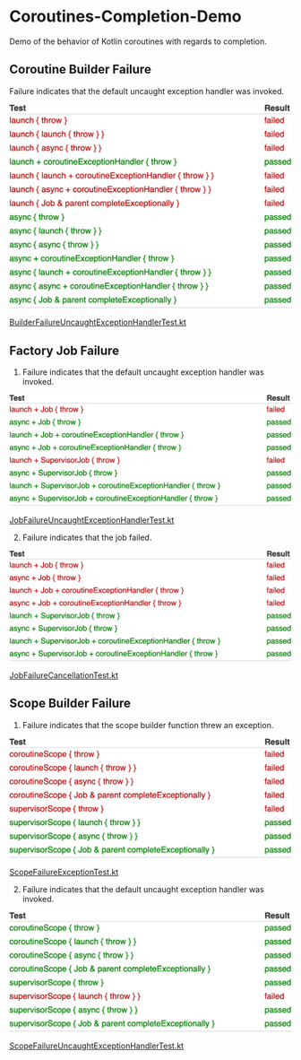 # Coroutines-Completion-Demo

Demo of the behavior of Kotlin coroutines with regards to completion.

## Coroutine Builder Failure

Failure indicates that the default uncaught exception handler was
invoked.

![BuilderFailureUncaughtExceptionHandlerTest](images/BuilderFailureUncaughtExceptionHandlerTest.png)

[BuilderFailureUncaughtExceptionHandlerTest.kt](src/test/kotlin/com/mdevillers/coroutines/completion/demo/BuilderFailureUncaughtExceptionHandlerTest.kt)

## Factory Job Failure

1. Failure indicates that the default uncaught exception handler was
   invoked.

![JobFailureUncaughtExceptionHandlerTest](images/JobFailureUncaughtExceptionHandlerTest.png)

[JobFailureUncaughtExceptionHandlerTest.kt](src/test/kotlin/com/mdevillers/coroutines/completion/demo/JobFailureUncaughtExceptionHandlerTest.kt)

2. Failure indicates that the job failed.

![JobFailureCancellationTest](images/JobFailureCancellationTest.png)

[JobFailureCancellationTest.kt](src/test/kotlin/com/mdevillers/coroutines/completion/demo/JobFailureCancellationTest.kt)

## Scope Builder Failure

1. Failure indicates that the scope builder function threw an exception.

![ScopeFailureExceptionTest](images/ScopeFailureExceptionTest.png)

[ScopeFailureExceptionTest.kt](src/test/kotlin/com/mdevillers/coroutines/completion/demo/ScopeFailureExceptionTest.kt)

2. Failure indicates that the default uncaught exception handler was
   invoked.

![ScopeFailureUncaughtExceptionHandlerTest](images/ScopeFailureUncaughtExceptionHandlerTest.png)

[ScopeFailureUncaughtExceptionHandlerTest.kt](src/test/kotlin/com/mdevillers/coroutines/completion/demo/ScopeFailureUncaughtExceptionHandlerTest.kt)
